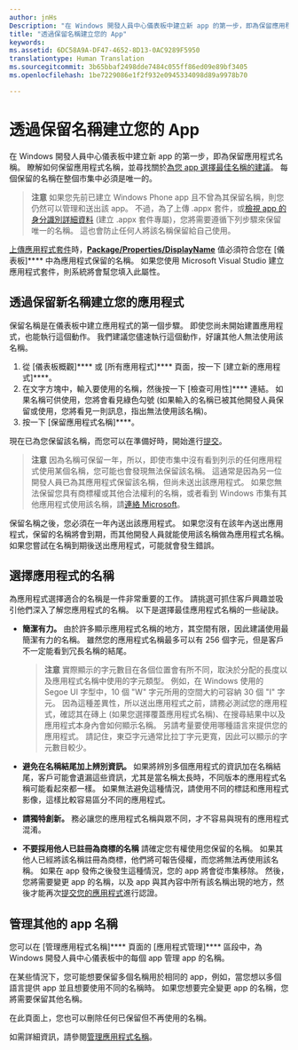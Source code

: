 ```yaml
---
author: jnHs
Description: "在 Windows 開發人員中心儀表板中建立新 app 的第一步，即為保留應用程式名稱。 瞭解如何保留應用程式名稱，並尋找關於為您 app 選擇最佳名稱的建議。"
title: "透過保留名稱建立您的 App"
keywords: 
ms.assetid: 6DC58A9A-DF47-4652-8D13-0AC9289F5950
translationtype: Human Translation
ms.sourcegitcommit: 3b65bbaf2498dde7484c055ff86ed09e89bf3405
ms.openlocfilehash: 1be7229086e1f2f932e0945334098d89a9978b70

---
```


# 透過保留名稱建立您的 App


在 Windows 開發人員中心儀表板中建立新 app 的第一步，即為保留應用程式名稱。 瞭解如何保留應用程式名稱，並尋找關於[為您 app 選擇最佳名稱的建議](#choosing-your-app-s-name)。 每個保留的名稱在整個市集中必須是唯一的。

> **注意** 如果您先前已建立 Windows Phone app 且不曾為其保留名稱，則您仍然可以管理和送出該 app。 不過，為了上傳 .appx 套件，或[檢視 app 的身分識別詳細資料](view-app-identity-details.md) (建立 .appx 套件專屬)，您將需要遵循下列步驟來保留唯一的名稱。 這也會防止任何人將該名稱保留給自己使用。

[上傳應用程式套件](upload-app-packages.md)時，[**Package/Properties/DisplayName**](https://msdn.microsoft.com/library/windows/apps/dn423240) 值必須符合您在 [儀表板]**** 中為應用程式保留的名稱。 如果您使用 Microsoft Visual Studio 建立應用程式套件，則系統將會幫您填入此屬性。

## 透過保留新名稱建立您的應用程式

保留名稱是在儀表板中建立應用程式的第一個步驟。 即使您尚未開始建置應用程式，也能執行這個動作。 我們建議您儘速執行這個動作，好讓其他人無法使用該名稱。

1.  從 [儀表板概觀]**** 或 [所有應用程式]**** 頁面，按一下 [建立新的應用程式]****。
2.  在文字方塊中，輸入要使用的名稱，然後按一下 [檢查可用性]**** 連結。 如果名稱可供使用，您將會看見綠色勾號 (如果輸入的名稱已被其他開發人員保留或使用，您將看見一則訊息，指出無法使用該名稱)。
3.  按一下 [保留應用程式名稱]****。

現在已為您保留該名稱，而您可以在準備好時，開始進行[提交](app-submissions.md)。

> **注意** 因為名稱可保留一年，所以，即使市集中沒有看到列示的任何應用程式使用某個名稱，您可能也會發現無法保留該名稱。 這通常是因為另一位開發人員已為其應用程式保留該名稱，但尚未送出該應用程式。 如果您無法保留您具有商標權或其他合法權利的名稱，或者看到 Windows 市集有其他應用程式使用該名稱，請[連絡 Microsoft](http://go.microsoft.com/fwlink/p/?LinkId=233777)。

保留名稱之後，您必須在一年內送出該應用程式。 如果您沒有在該年內送出應用程式，保留的名稱將會到期，而其他開發人員就能使用該名稱做為應用程式名稱。 如果您嘗試在名稱到期後送出應用程式，可能就會發生錯誤。

## 選擇應用程式的名稱

為應用程式選擇適合的名稱是一件非常重要的工作。 請挑選可抓住客戶興趣並吸引他們深入了解您應用程式的名稱。 以下是選擇最佳應用程式名稱的一些祕訣。

-   **簡潔有力。** 由於許多顯示應用程式名稱的地方，其空間有限，因此建議使用最簡潔有力的名稱。 雖然您的應用程式名稱最多可以有 256 個字元，但是客戶不一定能看到冗長名稱的結尾。

    > **注意** 實際顯示的字元數目在各個位置會有所不同，取決於分配的長度以及應用程式名稱中使用的字元類型。 例如，在 Windows 使用的 Segoe UI 字型中，10 個 "W" 字元所用的空間大約可容納 30 個 "I" 字元。 因為這種差異性，所以送出應用程式之前，請務必測試您的應用程式，確認其在磚上 (如果您選擇覆蓋應用程式名稱)、在搜尋結果中以及應用程式本身內會如何顯示名稱。 另請考量要使用哪種語言來提供您的應用程式。 請記住，東亞字元通常比拉丁字元更寬，因此可以顯示的字元數目較少。

-   **避免在名稱結尾加上辨別資訊。** 如果將辨別多個應用程式的資訊加在名稱結尾，客戶可能會遺漏這些資訊，尤其是當名稱太長時，不同版本的應用程式名稱可能看起來都一樣。 如果無法避免這種情況，請使用不同的標誌和應用程式影像，這樣比較容易區分不同的應用程式。
-   **請獨特創新。** 務必讓您的應用程式名稱與眾不同，才不容易與現有的應用程式混淆。
-   **不要採用他人已註冊為商標的名稱** 請確定您有權使用您保留的名稱。 如果其他人已經將該名稱註冊為商標，他們將可報告侵權，而您將無法再使用該名稱。 如果在 app 發佈之後發生這種情況，您的 app 將會從市集移除。 然後，您將需要變更 app 的名稱，以及 app 與其內容中所有該名稱出現的地方，然後才能再次[提交您的應用程式](app-submissions.md)進行認證。

## 管理其他的 app 名稱

您可以在 [管理應用程式名稱]**** 頁面的 [應用程式管理]**** 區段中，為 Windows 開發人員中心儀表板中的每個 app 管理 app 的名稱。

在某些情況下，您可能想要保留多個名稱用於相同的 app，例如，當您想以多個語言提供 app 並且想要使用不同的名稱時。 如果您想要完全變更 app 的名稱，您將需要保留其他名稱。

在此頁面上，您也可以刪除任何已保留但不再使用的名稱。

如需詳細資訊，請參閱[管理應用程式名稱](manage-app-names.md)。

 

 







<!--HONumber=Aug16_HO3-->


